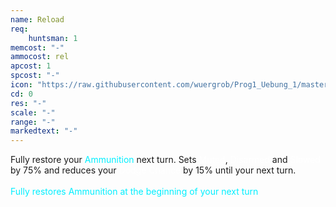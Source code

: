 ```yaml
---
name: Reload
req: 
    huntsman: 1
memcost: "-"
ammocost: rel
apcost: 1
spcost: "-"
icon: "https://raw.githubusercontent.com/wuergrob/Prog1_Uebung_1/master/media/skills/Reload.png"
cd: 0
res: "-"
scale: "-"
range: "-"
markedtext: "-"
---
```

Fully restore your <font color='#00EFFF'>Ammunition</font> next turn. Sets <font color='#FFFFFF'>Muted</font>, <font
                color='#FFFFFF'>Disarmed</font> and <font color='#FFFFFF'>Slowed</font> by 75% and reduces your <font color='#FFFFFF'>Dodge Chance</font> by 15% until your next turn.<br><br>
                <font color='#00EFFF'>Fully restores Ammunition at the beginning of your next turn</font>